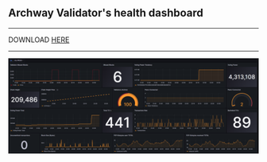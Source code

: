 ## Archway Validator's health dashboard
* * *

DOWNLOAD [HERE](https://github.com/AlexToTheMoon/AM-Solutions/blob/main/files/archway-dash/archway-dash.json)  
* * *

![](https://github.com/AlexToTheMoon/AM-Solutions/blob/main/files/archway-dash/png/archdash-png.png)
